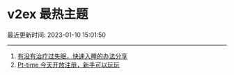 # v2ex 最热主题

最近更新时间: 2023-01-10 15:01:50

--- 
1. [有没有治疗过失眠，快速入睡的办法分享](https://www.v2ex.com/t/907790) 
2. [Pt-time 今天开放注册，新手可以玩玩](https://www.v2ex.com/t/907792) 
